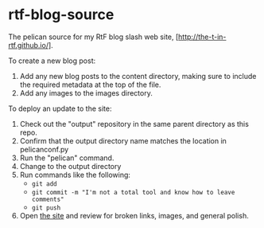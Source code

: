 rtf-blog-source
===============

The pelican source for my RtF blog slash web site, [http://the-t-in-rtf.github.io/].

To create a new blog post:

1. Add any new blog posts to the content directory, making sure to include the required metadata at the top of the file.
2. Add any images to the images directory.

To deploy an update to the site:

1. Check out the "output" repository in the same parent directory as this repo.
2. Confirm that the output directory name matches the location in pelicanconf.py
3. Run the "pelican" command.
4. Change to the output directory
5. Run commands like the following:
    * `git add`
    * `git commit -m "I'm not a total tool and know how to leave comments"`
    * `git push`
6. Open [the site](http://the-t-in-rtf.github.io/) and review for broken links, images, and general polish.
